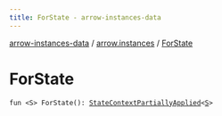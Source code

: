 ```yaml
---
title: ForState - arrow-instances-data
---
```


[arrow-instances-data](../index.html) / [arrow.instances](index.html) / [ForState](./-for-state.html)

# ForState

`fun <S> ForState(): `[`StateContextPartiallyApplied`](-state-context-partially-applied/index.html)`<`[`S`](-for-state.html#S)`>`